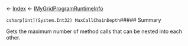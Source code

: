 ← [Index](Api-Index) ← [IMyGridProgramRuntimeInfo](Sandbox.ModAPI.Ingame.IMyGridProgramRuntimeInfo)

```csharp[int](System.Int32) MaxCallChainDepth```##### Summary

Gets the maximum number of method calls that can be nested into each other.

